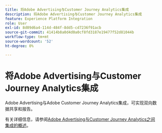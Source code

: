 ```yaml
---
title: 将Adobe Advertising与Customer Journey Analytics集成
description: 将Adobe Advertising与Customer Journey Analytics集成
feature: Experience Platform Integration
role: User
exl-id: 8d09d6a4-114d-484f-8dd5-cd7236f91acb
source-git-commit: 41414b8a0d4d0a0cf8fd3187e19477f52d81044b
workflow-type: tm+mt
source-wordcount: '52'
ht-degree: 0%

---
```


# 将Adobe Advertising与Customer Journey Analytics集成

Adobe Advertising与Adobe Customer Journey Analytics集成，可实现双向数据共享和报告。

有关详细信息，请参阅[Adobe Advertising与Customer Journey Analytics之间集成的概述](https://experienceleague.adobe.com/en/docs/advertising/integrations/customer-journey-analytics/overview)。
